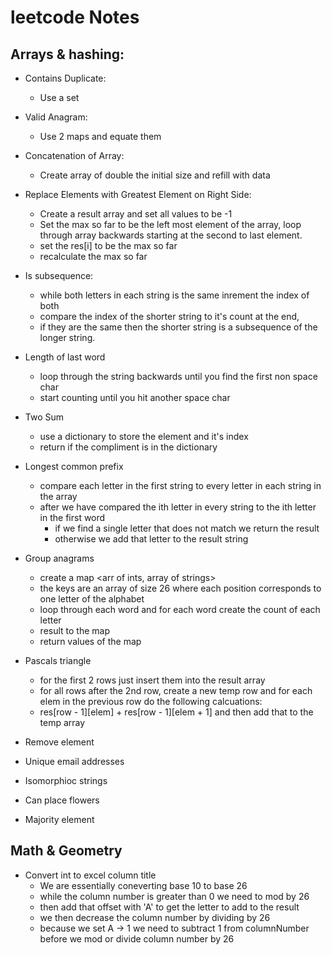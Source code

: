 # leetcode Notes

## Arrays & hashing:

- Contains Duplicate:
  - Use a set

- Valid Anagram:
  - Use 2 maps and equate them

- Concatenation of Array: 
  - Create array of double the initial size and refill with data
  
- Replace Elements with Greatest Element on Right Side: 
  - Create a result array and set all values to be -1
  - Set the max so far to be the left most element of the array, loop through array backwards starting at the second to last element.
  - set the res[i] to be the max so far 
  - recalculate the max so far

- Is subsequence:
  - while both letters in each string is the same inrement the index of both
  - compare the index of the shorter string to it's count at the end, 
  - if they are the same then the shorter string is a subsequence of the longer string.

- Length of last word
  - loop through the string backwards until you find the first non space char
  - start counting until you hit another space char

- Two Sum
  - use a dictionary to store the element and it's index
  - return if the compliment is in the dictionary
  
- Longest common prefix
  - compare each letter in the first string to every letter in each string in the array
  - after we have compared the ith letter in every string to the ith letter in the first word
    - if we find a single letter that does not match we return the result
    - otherwise we add that letter to the result string

- Group anagrams
  - create a map <arr of ints, array of strings>
  - the keys are an array of size 26 where each position corresponds to one letter of the alphabet
  - loop through each word and for each word create the count of each letter 
  - result to the map 
  - return values of the map

- Pascals triangle
  - for the first 2 rows just insert them into the result array
  - for all rows after the 2nd row, create a new temp row and for each elem in the previous row do the following calcuations:
  - res[row - 1][elem] + res[row - 1][elem + 1] and then add that to the temp array

- Remove element
- Unique email addresses
- Isomorphioc strings
- Can place flowers
- Majority element


## Math & Geometry

- Convert int to excel column title
  - We are essentially coneverting base 10 to base 26
  - while the column number is greater than 0 we need to mod by 26
  - then add that offset with 'A' to get the letter to add to the result
  - we then decrease the column number by dividing by 26
  - because we set A -> 1 we need to subtract 1 from columnNumber before we mod or divide column number by 26 